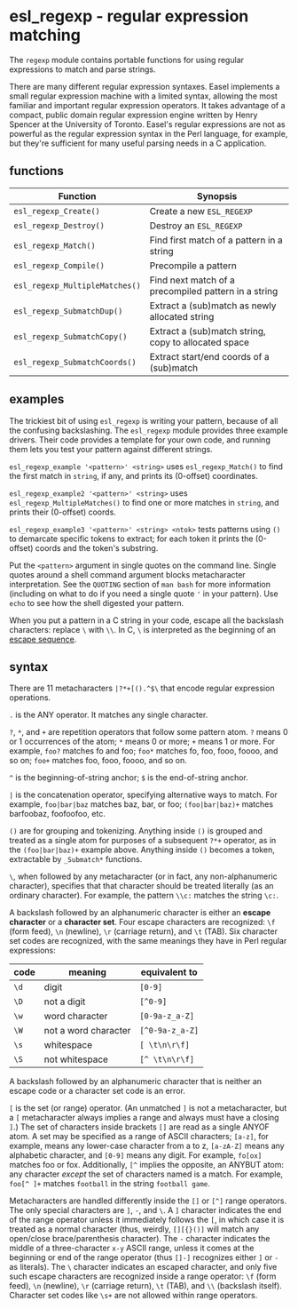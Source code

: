 # esl_regexp - regular expression matching

The `regexp` module contains portable functions for using regular
expressions to match and parse strings.

There are many different regular expression syntaxes.  Easel
implements a small regular expression machine with a limited syntax,
allowing the most familiar and important regular expression
operators. It takes advantage of a compact, public domain regular
expression engine written by Henry Spencer at the University of
Toronto. Easel's regular expressions are not as powerful as the
regular expression syntax in the Perl language, for example, but
they're sufficient for many useful parsing needs in a C application.

## functions

| Function                       | Synopsis                                             |
|--------------------------------|------------------------------------------------------|
| `esl_regexp_Create()`          | Create a new `ESL_REGEXP`                            |
| `esl_regexp_Destroy()`         | Destroy an `ESL_REGEXP`                              |
| `esl_regexp_Match()`           | Find first match of a pattern in a string            |
| `esl_regexp_Compile()`         | Precompile a pattern                                 |
| `esl_regexp_MultipleMatches()` | Find next match of a precompiled pattern in a string |
| `esl_regexp_SubmatchDup()`     | Extract a (sub)match as newly allocated string       |
| `esl_regexp_SubmatchCopy()`    | Extract a (sub)match string, copy to allocated space |
| `esl_regexp_SubmatchCoords()`  | Extract start/end coords of a (sub)match             |


## examples

The trickiest bit of using `esl_regexp` is writing your pattern,
because of all the confusing backslashing.  The `esl_regexp` module
provides three example drivers. Their code provides a template for
your own code, and running them lets you test your pattern against
different strings.

`esl_regexp_example '<pattern>' <string>` uses `esl_regexp_Match()` to
find the first match in `string`, if any, and prints its (0-offset)
coordinates.

`esl_regexp_example2 '<pattern>' <string>` uses `esl_regexp_MultipleMatches()` to
find one or more matches in `string`, and prints their (0-offset) coords.

`esl_regexp_example3 '<pattern>' <string> <ntok>` tests patterns using
`()` to demarcate specific tokens to extract; for each token it prints
the (0-offset) coords and the token's substring.

Put the `<pattern>` argument in single quotes on the command
line. Single quotes around a shell command argument blocks
metacharacter interpretation. See the `QUOTING` section of `man bash`
for more information (including on what to do if you need a single
quote `'` in your pattern). Use `echo` to see how the shell digested
your pattern.

When you put a pattern in a C string in your code, escape all the
backslash characters: replace `\` with `\\`. In C, `\` is interpreted
as the beginning of an
[escape sequence](https://en.wikipedia.org/wiki/Escape_sequences_in_C).


## syntax

There are 11 metacharacters
`|?*+[().^$\` that encode regular expression operations.

`.` is the ANY operator. It matches any single character.

`?`, `*`, and `+` are repetition operators that
follow some pattern atom. `?` means 0 or 1 occurrences of
the atom; `*` means 0 or more; `+` means 1 or more.  For
example, `foo?` matches fo and foo; `foo*` matches fo,
foo, fooo, foooo, and so on; `foo+` matches foo, fooo, foooo, and so on.

`^` is the beginning-of-string anchor; `$` is the end-of-string anchor.

`|` is the concatenation operator, specifying alternative ways
to match. For example, `foo|bar|baz` matches baz, bar, or foo;
`(foo|bar|baz)+` matches barfoobaz, foofoofoo, etc.

`()` are for grouping and tokenizing. Anything inside `()`
is grouped and treated as a single atom for purposes of a subsequent
`?*+` operator, as in the `(foo|bar|baz)+` example above.
Anything inside `()` becomes a token, extractable by
`_Submatch*` functions.

`\`, when followed by any metacharacter (or in fact, any
non-alphanumeric character), specifies that that character should be
treated literally (as an ordinary character).  For example, the
pattern `\\c:` matches the string `\c:`.

A backslash followed by an alphanumeric character is either an
**escape character** or a **character set**. Four escape
characters are recognized: `\f` (form feed), `\n` (newline),
`\r` (carriage return), and `\t` (TAB). Six character set
codes are recognized, with the same meanings they have in Perl regular
expressions:

| code | meaning              | equivalent to   |
|------|----------------------|-----------------|
| `\d` | digit                | `[0-9]`         |
| `\D` | not a digit          | `[^0-9]`        |
| `\w` | word character       | `[0-9a-z_a-Z]`  |
| `\W` | not a word character | `[^0-9a-z_a-Z]` |
| `\s` | whitespace           | `[ \t\n\r\f]`   |
| `\S` | not whitespace       | `[^ \t\n\r\f]`  |


A backslash followed by an alphanumeric character that is neither an
escape code or a character set code is an error.

`[` is the set (or range) operator. (An unmatched `]` is not a
metacharacter, but a `[` metacharacter always implies a range and
always must have a closing `]`.) The set of characters inside brackets
`[]` are read as a single ANYOF atom. A set may be specified as a
range of ASCII characters; `[a-z]`, for example, means any lower-case
character from a to z, `[a-zA-Z]` means any alphabetic character, and
`[0-9]` means any digit. For example, `fo[ox]` matches foo or
fox. Additionally, `[^` implies the opposite, an ANYBUT atom: any
character _except_ the set of characters named is a match. For
example, `foo[^ ]+` matches `football` in the string `football game`.

Metacharacters are handled differently inside the `[]` or `[^]` range
operators. The only special characters are `]`, `-`, and `\`. A `]`
character indicates the end of the range operator unless it
immediately follows the `[`, in which case it is treated as a normal
character (thus, weirdly, `[][{}()]` will match any open/close
brace/parenthesis character). The `-` character indicates the middle
of a three-character `x-y` ASCII range, unless it comes at the
beginning or end of the range operator (thus `[]-]` recognizes either
`]` or `-` as literals).  The `\` character indicates an escaped
character, and only five such escape characters are recognized inside
a range operator: `\f` (form feed), `\n` (newline), `\r` (carriage
return), `\t` (TAB), and `\\` (backslash itself). Character set codes
like `\s+` are not allowed within range operators.









